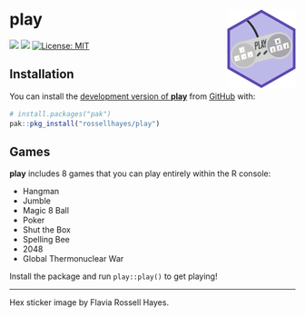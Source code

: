 
<!-- README.md is generated from README.Rmd. Please edit that file -->

# play <img src="man/figures/logo.png?raw=TRUE" align="right" height="138" />

<!-- badges: start -->

[![](https://img.shields.io/badge/devel%20version-0.0.0.9000-brightgreen.svg)](https://github.com/rossellhayes/play)
[![](https://img.shields.io/badge/lifecycle-experimental-orange.svg)](https://lifecycle.r-lib.org/articles/stages.html#experimental)
[![License:
MIT](https://img.shields.io/badge/license-MIT-blueviolet.svg)](https://cran.r-project.org/web/licenses/MIT)
<!-- badges: end -->

## Installation

You can install the [development version of
**play**](https://github.com/rossellhayes/play) from
[GitHub](https://github.com/) with:

``` r
# install.packages("pak")
pak::pkg_install("rossellhayes/play")
```

## Games

**play** includes 8 games that you can play entirely within the R
console:

- Hangman
- Jumble
- Magic 8 Ball
- Poker
- Shut the Box
- Spelling Bee
- 2048
- Global Thermonuclear War

Install the package and run `play::play()` to get playing!

------------------------------------------------------------------------

Hex sticker image by Flavia Rossell Hayes.
